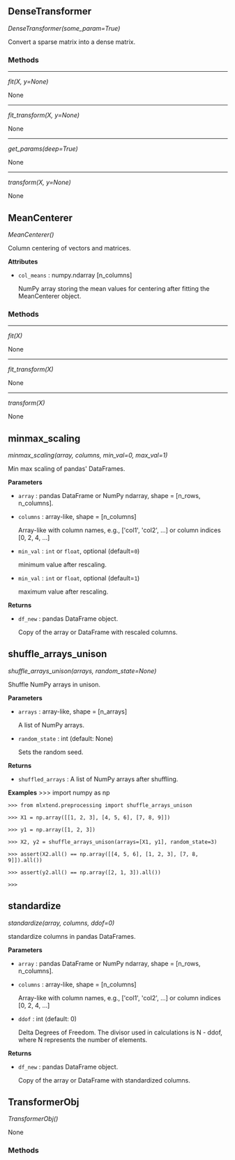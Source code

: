 ## DenseTransformer

*DenseTransformer(some_param=True)*

Convert a sparse matrix into a dense matrix.

### Methods

<hr>

*fit(X, y=None)*

None

<hr>

*fit_transform(X, y=None)*

None

<hr>

*get_params(deep=True)*

None

<hr>

*transform(X, y=None)*

None

## MeanCenterer

*MeanCenterer()*

Column centering of vectors and matrices.

**Attributes**

- `col_means` : numpy.ndarray [n_columns]

    NumPy array storing the mean values for centering after fitting
    the MeanCenterer object.

### Methods

<hr>

*fit(X)*

None

<hr>

*fit_transform(X)*

None

<hr>

*transform(X)*

None

## minmax_scaling

*minmax_scaling(array, columns, min_val=0, max_val=1)*

Min max scaling of pandas' DataFrames.

**Parameters**

- `array` : pandas DataFrame or NumPy ndarray, shape = [n_rows, n_columns].


- `columns` : array-like, shape = [n_columns]

    Array-like with column names, e.g., ['col1', 'col2', ...]
    or column indices [0, 2, 4, ...]

- `min_val` : `int` or `float`, optional (default=`0`)

    minimum value after rescaling.

- `min_val` : `int` or `float`, optional (default=`1`)

    maximum value after rescaling.

**Returns**

- `df_new` : pandas DataFrame object.

    Copy of the array or DataFrame with rescaled columns.

## shuffle_arrays_unison

*shuffle_arrays_unison(arrays, random_state=None)*

Shuffle NumPy arrays in unison.

**Parameters**

- `arrays` : array-like, shape = [n_arrays]

    A list of NumPy arrays.

- `random_state` : int (default: None)

    Sets the random seed.

**Returns**

- `shuffled_arrays` : A list of NumPy arrays after shuffling.


**Examples**
    >>> import numpy as np

    >>> from mlxtend.preprocessing import shuffle_arrays_unison

    >>> X1 = np.array([[1, 2, 3], [4, 5, 6], [7, 8, 9]])

    >>> y1 = np.array([1, 2, 3])

    >>> X2, y2 = shuffle_arrays_unison(arrays=[X1, y1], random_state=3)

    >>> assert(X2.all() == np.array([[4, 5, 6], [1, 2, 3], [7, 8, 9]]).all())

    >>> assert(y2.all() == np.array([2, 1, 3]).all())

    >>>


## standardize

*standardize(array, columns, ddof=0)*

standardize columns in pandas DataFrames.

**Parameters**

- `array` : pandas DataFrame or NumPy ndarray, shape = [n_rows, n_columns].



- `columns` : array-like, shape = [n_columns]

    Array-like with column names, e.g., ['col1', 'col2', ...]
    or column indices [0, 2, 4, ...]


- `ddof` : int (default: 0)

    Delta Degrees of Freedom. The divisor used in calculations
    is N - ddof, where N represents the number of elements.

**Returns**

- `df_new` : pandas DataFrame object.

    Copy of the array or DataFrame with standardized columns.

## TransformerObj

*TransformerObj()*

None

### Methods

